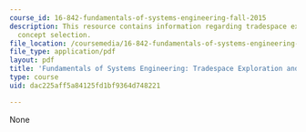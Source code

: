 ```yaml
---
course_id: 16-842-fundamentals-of-systems-engineering-fall-2015
description: This resource contains information regarding tradespace exploration and
  concept selection.
file_location: /coursemedia/16-842-fundamentals-of-systems-engineering-fall-2015/dac225aff5a84125fd1bf9364d748221_MIT16_842F15_Ses_5_Design.pdf
file_type: application/pdf
layout: pdf
title: 'Fundamentals of Systems Engineering: Tradespace Exploration and Concept Selection'
type: course
uid: dac225aff5a84125fd1bf9364d748221

---
```

None